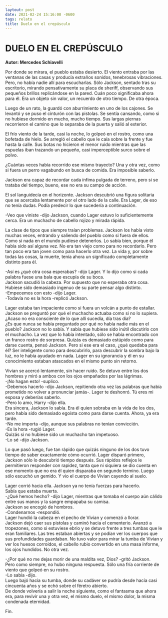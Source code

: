 ```yaml
---
laytout: post
date: 2021-02-24 15:16:00 -0600
tags: relato 
title: Duelo en el crepúsculo
---
```


# DUELO EN EL CREPÚSCULO

**Autor: Mercedes Schiavelli**

Por donde se mirara, el pueblo estaba desierto. El viento entraba por las ventanas de las casas y producía extraños sonidos, tenebrosas vibraciones. Pero, no había nadie allí para escucharlas. Sólo Jackson, sentado tras su escritorio, mirando pensativamente su placa de sheriff, observando sus pequeños brillos replicándose en la pared. Cuán poco significaba ahora para él. Era un objeto sin valor, un recuerdo de otro tiempo. De otra época.

Luego de un rato, la guardó con aburrimiento en uno de los cajones. Se levantó y se puso el cinturón con las pistolas. Se sentía cansando, como si no hubiese dormido en mucho, mucho tiempo. Sus largas piernas recorrieron el camino que lo separaba de la puerta y salió al exterior.

El frío viento de la tarde, casi la noche, lo golpeó en el rostro, como una bofetada de hielo. Se arregló el cabello que le caía sobre la frente y fue hasta la calle. Sus botas no hicieron el menor ruido mientras que las espuelas iban trazando un pequeño, casi imperceptible surco sobre el polvo.

¿Cuántas veces había recorrido ese mismo trayecto? Una y otra vez, como si fuera un perro vagabundo en busca de comida. Era imposible saberlo.

Jackson era capaz de recordar cada ínfima pulgada de terreno, pero si se trataba del tiempo, bueno, ese no era su campo de acción.

El sol languidecía en el horizonte. Jackson descubrió una figura solitaria que se acercaba lentamente por el otro lado de la calle. Era Lager, de eso no tenía dudas. Podía predecir lo que sucedería a continuación.

-Veo que viniste -dijo Jackson, cuando Lager estuvo lo suficientemente cerca. Era un muchacho de cabello rojizo y mirada rápida.

La clase de tipos que siempre traían problemas. Jackson los había visto muchas veces, entrando y saliendo del pueblo como si fuera de ellos. Como si nada en el mundo pudiese detenerlos. Lo sabía bien, porque él había sido así alguna vez. No era tan viejo como para no recordarlo. Pero tan poco era tan joven como para hacerlo otra vez. La vida y, por sobre todas las cosas, la muerte, tenía ahora un significado completamente distinto para él.

-Así es ¿qué otra cosa esperabas? -dijo Lager. Y lo dijo como si cada palabra fuese una bala que escupía de su boca.  
Jackson sacudió la cabeza. Por supuesto que no esperaba otra cosa.  
Hubiese sido demasiado ingenuo de su parte pensar algo distinto.  
-Empecemos con esto -dijo Lager.  
-Todavía no es la hora -replicó Jackson.

Lager estaba tan impaciente como si fuera un volcán a punto de estallar. Jackson se preguntó por qué el muchacho actuaba como si no lo supiera. ¿Acaso no era consciente de lo que allí sucedía, día tras día?  
¿Es que nunca se había preguntado por qué no había nadie más en el pueblo? Jackson no lo sabía. Y sabía que hubiese sido inútil discutirlo con el muchacho. La vez que lo había intentado, sólo se había encontrado con un franco rostro de sorpresa. Quizás es demasiado estúpido como para darse cuenta, pensó Jackson. Pero si ese era el caso, ¿qué quedaba para él? Ser inteligente como para descubrirlo, para descubrir la sombra bajo la luz, no le había ayudado en nada. Lager en su ignorancia y él en su conocimiento estaban atascados en el mismo punto sin retorno.

Vivian se acercó lentamente, sin hacer ruido. Se detuvo entre los dos hombres y miró a ambos con los ojos empañados por las lágrimas.  
-¡No hagan esto! -suplico.  
-Debemos hacerlo -dijo Jackson, repitiendo otra vez las palabras que había prometido no volver a pronunciar jamás-. Lager te deshonró. Tú eres mi esposa y deberías saberlo.  
-Pero lo amo, Harry -dijo ella.  
Era sincera, Jackson lo sabía. Era él quien sobraba en la vida de los dos, pero había sido demasiado egoísta como para darse cuenta. Ahora, ya era tarde.  
-No me importa -dijo, aunque sus palabras no tenían convicción.  
-Es la hora -rugió Lager.  
Quizás si no hubiese sido un muchacho tan impetuoso.  
-Lo sé -dijo Jackson.

Lo que pasó luego, fue tan rápido que quizás ninguno de los dos tuvo tiempo de saber exactamente cómo ocurrió. Lager disparó primero, Jackson sólo lo descubrió tiempo después. Sus rápidos reflejos le permitieron responder con rapidez, tanta que ni siquiera se dio cuenta en ese momento que no era él quien disparaba en segundo termino. Luego sólo escuchó un gemido. Y vio el cuerpo de Vivian cayendo al suelo.

Lager corrió hacia ella. Jackson ya no tenía fuerzas para hacerlo.  
Sabía que estaba muerta.  
-¿Qué hemos hecho? -dijo Lager, mientras que tomaba el cuerpo aún cálido entre sus manos y la sangre empapaba su camisa.  
Jackson se encogió de hombros.  
-Condenarnos -respondió.  
Lager hundió la cabeza en el pecho de Vivian y comenzó a llorar.  
Jackson dejó caer sus pistolas y caminó hacia el cementerio. Avanzó a tropezones, como si estuviese ebrio y se detuvo frente a tres tumbas que le eran familiares. Las tres estaban abiertas y se podían ver los cuerpos que sus profundidades guardaban. No tuvo valor para mirar la tumba de Vivian y ver los huesos corroídos, el cabello rubio convertido en una masa informe, los ojos hundidos. No otra vez.

-¿Por qué no me dejas morir de una maldita vez, Dios? -gritó Jackson.  
Pero como siempre, no hubo ninguna respuesta. Sólo una fría corriente de viento que golpeó en su rostro.  
-Lo sabía -dijo.  
Luego bajó hacia su tumba, donde su cadáver se pudría desde hacía casi cincuenta años y se echó sobre el féretro abierto.  
De donde volvería a salir la noche siguiente, como el fantasma que ahora era, para revivir una y otra vez, el mismo duelo, el mismo dolor, la misma condenada eternidad.

Fin.